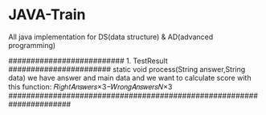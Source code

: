 # JAVA-Train
All java implementation for DS(data structure) &amp; AD(advanced programming)

##########################     1. TestResult    #######################
static void process(String answer,String data)
we have answer and main data and we want to calculate score with this function:
𝑅𝑖𝑔ℎ𝑡𝐴𝑛𝑠𝑤𝑒𝑟𝑠×3−𝑊𝑟𝑜𝑛𝑔𝐴𝑛𝑠𝑤𝑒𝑟𝑠𝑁×3
######################################################################

